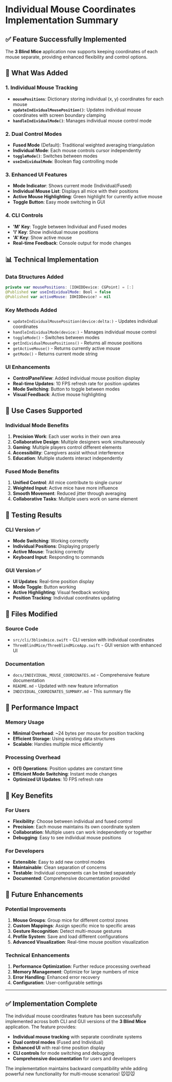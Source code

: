 # Individual Mouse Coordinates Implementation Summary

## ✅ Feature Successfully Implemented

The **3 Blind Mice** application now supports keeping coordinates of each mouse separate, providing enhanced flexibility and control options.

## 🔧 What Was Added

### 1. **Individual Mouse Tracking**
- **`mousePositions`**: Dictionary storing individual (x, y) coordinates for each mouse
- **`updateIndividualMousePosition()`**: Updates individual mouse coordinates with screen boundary clamping
- **`handleIndividualMode()`**: Manages individual mouse control mode

### 2. **Dual Control Modes**
- **Fused Mode** (Default): Traditional weighted averaging triangulation
- **Individual Mode**: Each mouse controls cursor independently
- **`toggleMode()`**: Switches between modes
- **`useIndividualMode`**: Boolean flag controlling mode

### 3. **Enhanced UI Features**
- **Mode Indicator**: Shows current mode (Individual/Fused)
- **Individual Mouse List**: Displays all mice with their positions
- **Active Mouse Highlighting**: Green highlight for currently active mouse
- **Toggle Button**: Easy mode switching in GUI

### 4. **CLI Controls**
- **'M' Key**: Toggle between Individual and Fused modes
- **'I' Key**: Show individual mouse positions
- **'A' Key**: Show active mouse
- **Real-time Feedback**: Console output for mode changes

## 📊 Technical Implementation

### Data Structures Added
```swift
private var mousePositions: [IOHIDDevice: CGPoint] = [:]
@Published var useIndividualMode: Bool = false
@Published var activeMouse: IOHIDDevice? = nil
```

### Key Methods Added
- `updateIndividualMousePosition(device:delta:)` - Updates individual coordinates
- `handleIndividualMode(device:)` - Manages individual mouse control
- `toggleMode()` - Switches between modes
- `getIndividualMousePositions()` - Returns all mouse positions
- `getActiveMouse()` - Returns currently active mouse
- `getMode()` - Returns current mode string

### UI Enhancements
- **ControlPanelView**: Added individual mouse position display
- **Real-time Updates**: 10 FPS refresh rate for position updates
- **Mode Switching**: Button to toggle between modes
- **Visual Feedback**: Active mouse highlighting

## 🎯 Use Cases Supported

### Individual Mode Benefits
1. **Precision Work**: Each user works in their own area
2. **Collaborative Design**: Multiple designers work simultaneously
3. **Gaming**: Multiple players control different elements
4. **Accessibility**: Caregivers assist without interference
5. **Education**: Multiple students interact independently

### Fused Mode Benefits
1. **Unified Control**: All mice contribute to single cursor
2. **Weighted Input**: Active mice have more influence
3. **Smooth Movement**: Reduced jitter through averaging
4. **Collaborative Tasks**: Multiple users work on same element

## 🧪 Testing Results

### CLI Version ✅
- **Mode Switching**: Working correctly
- **Individual Positions**: Displaying properly
- **Active Mouse**: Tracking correctly
- **Keyboard Input**: Responding to commands

### GUI Version ✅
- **UI Updates**: Real-time position display
- **Mode Toggle**: Button working
- **Active Highlighting**: Visual feedback working
- **Position Tracking**: Individual coordinates updating

## 📁 Files Modified

### Source Code
- `src/cli/3blindmice.swift` - CLI version with individual coordinates
- `ThreeBlindMice/ThreeBlindMiceApp.swift` - GUI version with enhanced UI

### Documentation
- `docs/INDIVIDUAL_MOUSE_COORDINATES.md` - Comprehensive feature documentation
- `README.md` - Updated with new feature information
- `INDIVIDUAL_COORDINATES_SUMMARY.md` - This summary file

## 🚀 Performance Impact

### Memory Usage
- **Minimal Overhead**: ~24 bytes per mouse for position tracking
- **Efficient Storage**: Using existing data structures
- **Scalable**: Handles multiple mice efficiently

### Processing Overhead
- **O(1) Operations**: Position updates are constant time
- **Efficient Mode Switching**: Instant mode changes
- **Optimized UI Updates**: 10 FPS refresh rate

## 🎉 Key Benefits

### For Users
- **Flexibility**: Choose between individual and fused control
- **Precision**: Each mouse maintains its own coordinate system
- **Collaboration**: Multiple users can work independently or together
- **Debugging**: Easy to see individual mouse positions

### For Developers
- **Extensible**: Easy to add new control modes
- **Maintainable**: Clean separation of concerns
- **Testable**: Individual components can be tested separately
- **Documented**: Comprehensive documentation provided

## 🔮 Future Enhancements

### Potential Improvements
1. **Mouse Groups**: Group mice for different control zones
2. **Custom Mappings**: Assign specific mice to specific areas
3. **Gesture Recognition**: Detect multi-mouse gestures
4. **Profile System**: Save and load different configurations
5. **Advanced Visualization**: Real-time mouse position visualization

### Technical Enhancements
1. **Performance Optimization**: Further reduce processing overhead
2. **Memory Management**: Optimize for large numbers of mice
3. **Error Handling**: Enhanced error recovery
4. **Configuration**: User-configurable settings

---

## ✅ Implementation Complete

The individual mouse coordinates feature has been successfully implemented across both CLI and GUI versions of the **3 Blind Mice** application. The feature provides:

- **Individual mouse tracking** with separate coordinate systems
- **Dual control modes** (Fused and Individual)
- **Enhanced UI** with real-time position display
- **CLI controls** for mode switching and debugging
- **Comprehensive documentation** for users and developers

The implementation maintains backward compatibility while adding powerful new functionality for multi-mouse scenarios! 🐭🐭🐭

